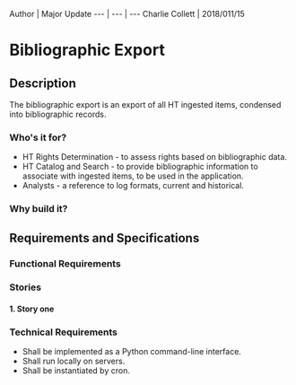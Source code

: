 Author | Major Update
--- | --- | ---
Charlie Collett | 2018/011/15

# Bibliographic Export

## Description
The bibliographic export is an export of all HT ingested items, condensed into bibliographic records.

### Who's it for?
* HT Rights Determination - to assess rights based on bibliographic data.
* HT Catalog and Search - to provide bibliographic information to associate with ingested items, to be used in the application.
* Analysts - a reference to log formats, current and historical.

### Why build it?


## Requirements and Specifications

### Functional Requirements


### Stories

#### 1. Story one


### Technical Requirements

* Shall be implemented as a Python command-line interface.
* Shall run locally on servers.
* Shall be instantiated by cron.
